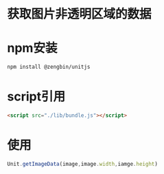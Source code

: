# 获取图片非透明区域的数据

# npm安装

```html
npm install @zengbin/unitjs
```

# script引用
```html
<script src="./lib/bundle.js"></script>
```

# 使用
```js
Unit.getImageData(image,image.width,iamge.height)
```